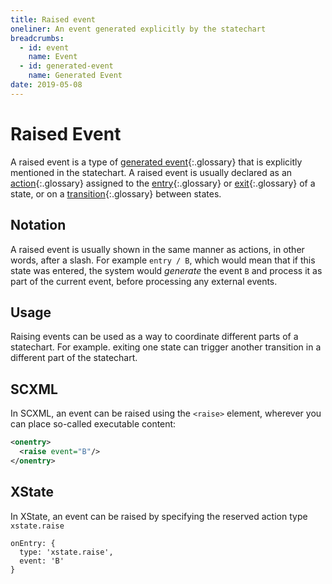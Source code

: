 ```yaml
---
title: Raised event
oneliner: An event generated explicitly by the statechart
breadcrumbs:
  - id: event
    name: Event
  - id: generated-event
    name: Generated Event
date: 2019-05-08
---
```


# Raised Event

A raised event is a type of [generated event](generated-event.html){:.glossary} that is explicitly mentioned in the statechart.  A raised event is usually declared as an [action](action.html){:.glossary} assigned to the [entry](enter.html){:.glossary} or [exit](exit.html){:.glossary} of a state, or on a [transition](transition.html){:.glossary} between states.

## Notation

A raised event is usually shown in the same manner as actions, in other words, after a slash.  For example `entry / B`, which would mean that if this state was entered, the system would _generate_ the event `B` and process it as part of the current event, before processing any external events.

## Usage

Raising events can be used as a way to coordinate different parts of a statechart.  For example. exiting one state can trigger another transition in a different part of the statechart.

## SCXML

In SCXML, an event can be raised using the `<raise>` element, wherever you can place so-called executable content:

```xml
<onentry>
  <raise event="B"/>
</onentry>
```

## XState

In XState, an event can be raised by specifying the reserved action type `xstate.raise`

```
onEntry: {
  type: 'xstate.raise',
  event: 'B'
}
```
